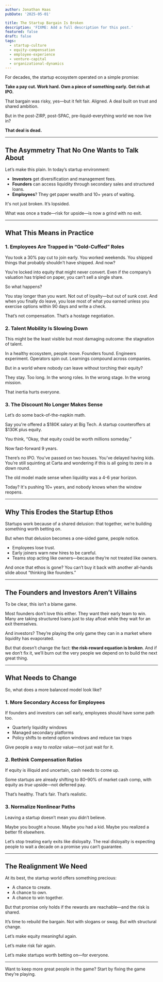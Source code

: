 ```yaml
---
author: Jonathan Haas
pubDate: '2025-05-01'

title: The Startup Bargain Is Broken
description: 'FIXME: Add a full description for this post.'
featured: false
draft: false
tags:
  - startup-culture
  - equity-compensation
  - employee-experience
  - venture-capital
  - organizational-dynamics
---
```


For decades, the startup ecosystem operated on a simple promise:

**Take a pay cut. Work hard. Own a piece of something early. Get rich at IPO.**

That bargain was risky, yes—but it felt fair. Aligned. A deal built on trust and shared ambition.

But in the post-ZIRP, post-SPAC, pre-liquid-everything world we now live in?

**That deal is dead.**

---

## The Asymmetry That No One Wants to Talk About

Let’s make this plain. In today’s startup environment:

- **Investors** get diversification and management fees.
- **Founders** can access liquidity through secondary sales and structured loans.
- **Employees**? They get paper wealth and 10+ years of waiting.

It's not just broken. It’s lopsided.

What was once a trade—risk for upside—is now a grind with no exit.

---

## What This Means in Practice

### 1. Employees Are Trapped in “Gold-Cuffed” Roles

You took a 30% pay cut to join early. You worked weekends. You shipped things that probably shouldn't have shipped. And now?

You’re locked into equity that might never convert. Even if the company’s valuation has tripled on paper, you can’t sell a single share.

So what happens?

You stay longer than you want. Not out of loyalty—but out of sunk cost. And when you finally do leave, you lose most of what you earned unless you exercise options within 90 days and write a check.

That’s not compensation. That’s a hostage negotiation.

### 2. Talent Mobility Is Slowing Down

This might be the least visible but most damaging outcome: the stagnation of talent.

In a healthy ecosystem, people move. Founders found. Engineers experiment. Operators spin out. Learnings compound across companies.

But in a world where nobody can leave without torching their equity?

They stay. Too long. In the wrong roles. In the wrong stage. In the wrong mission.

That inertia hurts everyone.

### 3. The Discount No Longer Makes Sense

Let’s do some back-of-the-napkin math.

Say you're offered a $180K salary at Big Tech. A startup counteroffers at $130K plus equity.

You think, “Okay, that equity could be worth millions someday.”

Now fast-forward 9 years.

There’s no IPO. You’ve passed on two houses. You’ve delayed having kids. You’re still squinting at Carta and wondering if this is all going to zero in a down round.

The old model made sense when liquidity was a 4-6 year horizon.

Today? It's pushing 10+ years, and nobody knows when the window reopens.

---

## Why This Erodes the Startup Ethos

Startups work because of a shared delusion: that together, we’re building something worth betting on.

But when that delusion becomes a one-sided game, people notice.

- Employees lose trust.
- Early joiners warn new hires to be careful.
- Teams stop acting like owners—because they’re not treated like owners.

And once that ethos is gone? You can’t buy it back with another all-hands slide about “thinking like founders.”

---

## The Founders and Investors Aren’t Villains

To be clear, this isn’t a blame game.

Most founders don’t love this either. They want their early team to win. Many are taking structured loans just to stay afloat while they wait for an exit themselves.

And investors? They’re playing the only game they can in a market where liquidity has evaporated.

But that doesn’t change the fact: **the risk-reward equation is broken**. And if we don’t fix it, we’ll burn out the very people we depend on to build the next great thing.

---

## What Needs to Change

So, what does a more balanced model look like?

### 1. More Secondary Access for Employees

If founders and investors can sell early, employees should have some path too.

- Quarterly liquidity windows
- Managed secondary platforms
- Policy shifts to extend option windows and reduce tax traps

Give people a way to _realize_ value—not just wait for it.

### 2. Rethink Compensation Ratios

If equity is illiquid and uncertain, cash needs to come up.

Some startups are already shifting to 80–90% of market cash comp, with equity as _true_ upside—not deferred pay.

That’s healthy. That’s fair. That’s realistic.

### 3. Normalize Nonlinear Paths

Leaving a startup doesn’t mean you didn’t believe.

Maybe you bought a house. Maybe you had a kid. Maybe you realized a better fit elsewhere.

Let’s stop treating early exits like disloyalty. The real disloyalty is expecting people to wait a decade on a promise you can’t guarantee.

---

## The Realignment We Need

At its best, the startup world offers something precious:

- A chance to create.
- A chance to own.
- A chance to win together.

But that promise only holds if the rewards are reachable—and the risk is shared.

It’s time to rebuild the bargain. Not with slogans or swag. But with structural change.

Let’s make equity meaningful again.

Let’s make risk fair again.

Let’s make startups worth betting on—for everyone.

---

Want to keep more great people in the game? Start by fixing the game they’re playing.
